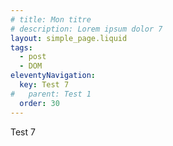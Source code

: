 ```yaml
---
# title: Mon titre
# description: Lorem ipsum dolor 7
layout: simple_page.liquid
tags:
  - post
  - DOM
eleventyNavigation:
  key: Test 7
#   parent: Test 1
  order: 30
---
```

Test 7